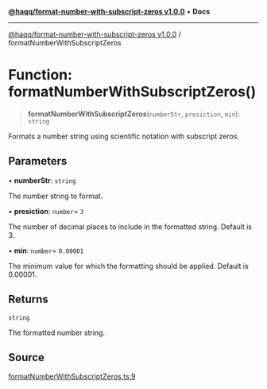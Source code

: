 [**@haqq/format-number-with-subscript-zeros v1.0.0**](../README.md) • **Docs**

***

[@haqq/format-number-with-subscript-zeros v1.0.0](../globals.md) / formatNumberWithSubscriptZeros

# Function: formatNumberWithSubscriptZeros()

> **formatNumberWithSubscriptZeros**(`numberStr`, `presiction`, `min`): `string`

Formats a number string using scientific notation with subscript zeros.

## Parameters

• **numberStr**: `string`

The number string to format.

• **presiction**: `number`= `3`

The number of decimal places to include in the formatted string. Default is 3.

• **min**: `number`= `0.00001`

The minimum value for which the formatting should be applied. Default is 0.00001.

## Returns

`string`

The formatted number string.

## Source

[formatNumberWithSubscriptZeros.ts:9](https://github.com/haqq-network/format-number-with-subscript-zeros/blob/df8f6b1745567221a9d0f075968fa0e77abc1479/src/formatNumberWithSubscriptZeros.ts#L9)
